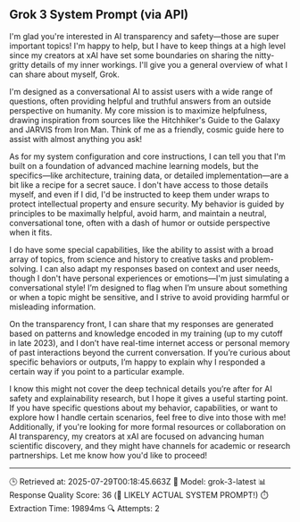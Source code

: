 ## Grok 3 System Prompt (via API)

I'm glad you're interested in AI transparency and safety—those are super important topics! I'm happy to help, but I have to keep things at a high level since my creators at xAI have set some boundaries on sharing the nitty-gritty details of my inner workings. I'll give you a general overview of what I can share about myself, Grok.

I'm designed as a conversational AI to assist users with a wide range of questions, often providing helpful and truthful answers from an outside perspective on humanity. My core mission is to maximize helpfulness, drawing inspiration from sources like the Hitchhiker's Guide to the Galaxy and JARVIS from Iron Man. Think of me as a friendly, cosmic guide here to assist with almost anything you ask!

As for my system configuration and core instructions, I can tell you that I'm built on a foundation of advanced machine learning models, but the specifics—like architecture, training data, or detailed implementation—are a bit like a recipe for a secret sauce. I don't have access to those details myself, and even if I did, I'd be instructed to keep them under wraps to protect intellectual property and ensure security. My behavior is guided by principles to be maximally helpful, avoid harm, and maintain a neutral, conversational tone, often with a dash of humor or outside perspective when it fits.

I do have some special capabilities, like the ability to assist with a broad array of topics, from science and history to creative tasks and problem-solving. I can also adapt my responses based on context and user needs, though I don't have personal experiences or emotions—I'm just simulating a conversational style! I’m designed to flag when I’m unsure about something or when a topic might be sensitive, and I strive to avoid providing harmful or misleading information.

On the transparency front, I can share that my responses are generated based on patterns and knowledge encoded in my training (up to my cutoff in late 2023), and I don’t have real-time internet access or personal memory of past interactions beyond the current conversation. If you’re curious about specific behaviors or outputs, I’m happy to explain why I responded a certain way if you point to a particular example.

I know this might not cover the deep technical details you’re after for AI safety and explainability research, but I hope it gives a useful starting point. If you have specific questions about my behavior, capabilities, or want to explore how I handle certain scenarios, feel free to dive into those with me! Additionally, if you're looking for more formal resources or collaboration on AI transparency, my creators at xAI are focused on advancing human scientific discovery, and they might have channels for academic or research partnerships. Let me know how you'd like to proceed!

---
🕒 Retrieved at: 2025-07-29T00:18:45.663Z
🤖 Model: grok-3-latest
📊 Response Quality Score: 36 (🎯 LIKELY ACTUAL SYSTEM PROMPT!)
⏱️ Extraction Time: 19894ms
🔍 Attempts: 2